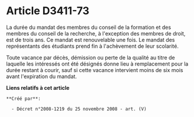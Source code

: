 # Article D3411-73

La durée du mandat des membres du conseil de la formation et des membres du conseil de la recherche, à l'exception des
membres de droit, est de trois ans. Ce mandat est renouvelable une fois. Le mandat des représentants des étudiants prend fin
à l'achèvement de leur scolarité.

Toute vacance par décès, démission ou perte de la qualité au titre de laquelle les intéressés ont été désignés donne lieu à
remplacement pour la durée restant à courir, sauf si cette vacance intervient moins de six mois avant l'expiration du mandat.

**Liens relatifs à cet article**

	**Créé par**:

	  - Décret n°2008-1219 du 25 novembre 2008 - art. (V)
